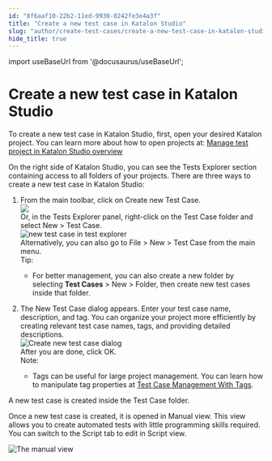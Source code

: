 ```yaml
---
id: "8f6aaf10-22b2-11ed-9930-0242fe3e4a3f"
title: "Create a new test case in Katalon Studio"
slug: "author/create-test-cases/create-a-new-test-case-in-katalon-studio"
hide_title: true
---
```

import useBaseUrl from '@docusaurus/useBaseUrl';


# <a id="task-43" class="anchor_top_offset"/><a id="ariaid-title1" class="anchor_top_offset"/>Create a new test case in <span xmlns="http://www.w3.org/1999/xhtml" className="ph">Katalon Studio</span> 

<section xmlns="http://www.w3.org/1999/xhtml" className="section context">   <p className="p">To create a new test case in <span className="ph">Katalon Studio</span>, first, open your desired Katalon project. You can learn more about how to open projects at: <a className="xref" href="/author/manage-projects/manage-test-projects/manage-test-project-in-katalon-studio-overview">Manage test project in Katalon Studio overview</a></p>   <p className="p">On the right side of <span className="ph">Katalon Studio</span>, you can see the <span className="ph uicontrol">Tests Explorer</span> section containing access to all folders of your projects. There are three ways to create a new test case in <span className="ph">Katalon Studio</span>:</p> </section> 
<ol xmlns="http://www.w3.org/1999/xhtml" className="ol steps"><li className="li step stepexpand"><span className="ph cmd">From the main toolbar, click on <span className="ph uicontrol">Create new Test Case</span>.</span><div className="itemgroup info"><img className="image" width={700} src={useBaseUrl("/85336bb0-2cf6-11ed-9930-0242fe3e4a3f.png")} /></div><div className="itemgroup info">Or, in the <span className="ph uicontrol">Tests Explorer</span> panel, right-click on the <span className="ph uicontrol">Test Case</span> folder and select <span className="ph uicontrol">New</span> &gt; <span className="ph uicontrol">Test Case</span>.</div><div className="itemgroup info"><img className="image" width={500} src={useBaseUrl("/631d8790-2cf6-11ed-9930-0242fe3e4a3f.png")} alt="new test case in test explorer" /></div><div className="itemgroup info">Alternatively, you can also go to <span className="ph uicontrol">File</span> &gt; <span className="ph uicontrol">New</span> &gt; <span className="ph uicontrol">Test Case</span> from the main menu.</div><div className="itemgroup info">       <div className="note tip note_tip"><span className="note__title">Tip:</span>          <ul className="ul"><li className="li">             <p className="p">For better management, you can also create a new folder by selecting <strong className="ph b"><span className="ph uicontrol">Test Cases</span></strong> &gt; <span className="ph uicontrol">New</span> &gt; <span className="ph uicontrol">Folder</span>, then create new test cases inside that folder.</p>           </li></ul>       </div>     </div></li><li className="li step stepexpand"><span className="ph cmd">The <span className="ph uicontrol">New Test Case</span> dialog appears. Enter your test case name, description, and tag. You can organize your project more efficiently by creating relevant test case names, tags, and providing detailed descriptions.</span><div className="itemgroup info"><img className="image" width={500} src={useBaseUrl("/8f63f850-22b2-11ed-9930-0242fe3e4a3f.png")} alt="Create new test case dialog" /></div><div className="itemgroup stepresult">       <div className="p">After you are done, click&nbsp;<span className="ph uicontrol">OK</span>. <div className="note note note_note"><span className="note__title">Note:</span>            <ul className="ul"><li className="li">               <p className="p">Tags can be useful for large project management. You can learn how to manipulate tag properties at <a className="xref" href="/organize/manage-tests/dynamic-test-suite/test-case-management-with-tags">Test Case Management With Tags</a>.</p>             </li></ul>         </div></div>     </div></li></ol> 
<section xmlns="http://www.w3.org/1999/xhtml" className="section result">   <p className="p">A new test case is created inside the <span className="ph uicontrol">Test Case</span> folder.</p>   <p className="p">Once a new test case is created, it is opened in <span className="ph uicontrol">Manual</span> view. This view allows you to create automated tests with little programming skills required. You can switch to the <span className="ph uicontrol">Script</span> tab to edit in Script view.</p>   <img className="image" src={useBaseUrl("/574c6e90-906b-11ec-ad3c-024208599ecc.png")} alt="The manual view" /> </section> 
